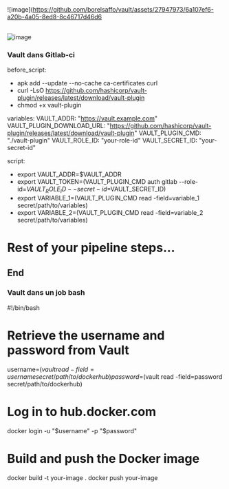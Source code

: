 ##

![image](https://github.com/borelsaffo/vault/assets/27947973/6a107ef6-a20b-4a05-8ed8-8c46717d46d6

##
![image](https://github.com/borelsaffo/vault/assets/27947973/f08166d1-cb68-4d47-894a-ff7e34ec1f6f)



### Vault dans Gitlab-ci

before_script:
  - apk add --update --no-cache ca-certificates curl
  - curl -LsO https://github.com/hashicorp/vault-plugin/releases/latest/download/vault-plugin
  - chmod +x vault-plugin

variables:
  VAULT_ADDR: "https://vault.example.com"
  VAULT_PLUGIN_DOWNLOAD_URL: "https://github.com/hashicorp/vault-plugin/releases/latest/download/vault-plugin"
  VAULT_PLUGIN_CMD: "./vault-plugin"
  VAULT_ROLE_ID: "your-role-id"
  VAULT_SECRET_ID: "your-secret-id"

script:
  - export VAULT_ADDR=$VAULT_ADDR
  - export VAULT_TOKEN=$($VAULT_PLUGIN_CMD auth gitlab --role-id=$VAULT_ROLE_ID --secret-id=$VAULT_SECRET_ID)
  - export VARIABLE_1=$($VAULT_PLUGIN_CMD read -field=variable_1 secret/path/to/variables)
  - export VARIABLE_2=$($VAULT_PLUGIN_CMD read -field=variable_2 secret/path/to/variables)
# Rest of your pipeline steps...

## End

### Vault dans un job bash

#!/bin/bash

# Retrieve the username and password from Vault
username=$(vault read -field=username secret/path/to/dockerhub)
password=$(vault read -field=password secret/path/to/dockerhub)

# Log in to hub.docker.com
docker login -u "$username" -p "$password"

# Build and push the Docker image
docker build -t your-image .
docker push your-image



